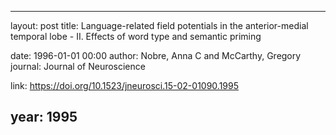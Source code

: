---
layout: post
title: Language-related field potentials in the anterior-medial temporal lobe - II. Effects of word type and semantic priming

date: 1996-01-01 00:00
author: Nobre, Anna C and McCarthy, Gregory
journal: Journal of Neuroscience

link: https://doi.org/10.1523/jneurosci.15-02-01090.1995

year: 1995
----